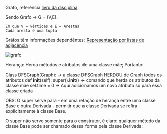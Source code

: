 Grafo, referência [livro da disciplina](https://panda.ime.usp.br/pythonds/static/pythonds_pt/07-Grafos/toctree.html)

Sendo Grafo -> G = (V,E). 

    Em que V = vértices e E = Arestas
    Cada aresta é uma tupla
    
Gráfos têm informações dependêntes: [Representação por listas de adjacência](https://panda.ime.usp.br/pythonds/static/pythonds_pt/07-Grafos/AnAdjacencyList.html)


![grafo](https://panda.ime.usp.br/pythonds/static/pythonds_pt/_images/digraph.png)

Herança: Herda métodos e atributos de uma classe mãe;
Portanto:

Class DFSGraph(Graph): -> a classe DFSGraph HERDOU de Graph todos os atributos
    def __init__(self):
        super().__init__() -> comando que herda os atributos da classe mãe
        sel.time = 0 -> Aqui adicionamos um novo atributo só para essa classe criada
    

OBS: O super serve para - em uma relação de herança entre uma classe Base e outra Derivada - permitir que a classe Derivada se refira explicitamente à classe Base.

O super não serve somente para o construtor, é claro: qualquer método da classe Base pode ser chamado dessa forma pela classe Derivada:
    

